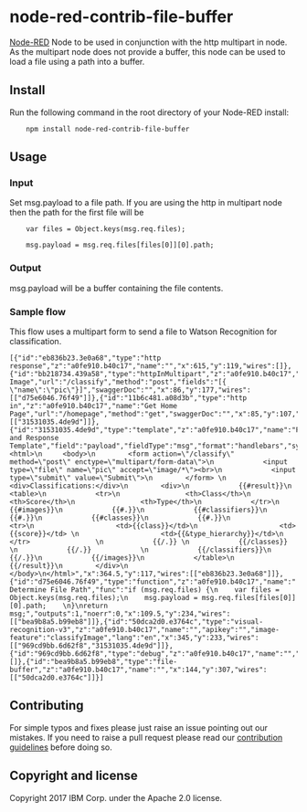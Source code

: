 # node-red-contrib-file-buffer

[Node-RED](http://nodered.org) Node to be used in conjunction with the
http multipart in node.
As the multipart node does not provide a buffer, this node can be used to load a
file using a path into a buffer.


## Install

Run the following command in the root directory of your Node-RED install:

````
    npm install node-red-contrib-file-buffer
````

## Usage

### Input
Set msg.payload to a file path. If you are using the http in multipart node then the path for the first file will be

````
    var files = Object.keys(msg.req.files);

    msg.payload = msg.req.files[files[0]][0].path;
````


### Output
msg.payload will be a buffer containing the file contents.

### Sample flow
This flow uses a multipart form to send a file to Watson Recognition for
classification.

````
[{"id":"eb836b23.3e0a68","type":"http response","z":"a0fe910.b40c17","name":"","x":615,"y":119,"wires":[]},{"id":"bb218734.439a58","type":"httpInMultipart","z":"a0fe910.b40c17","name":"Classify Image","url":"/classify","method":"post","fields":"[{ \"name\":\"pic\"}]","swaggerDoc":"","x":86,"y":177,"wires":[["d75e6046.76f49"]]},{"id":"11b6c481.a08d3b","type":"http in","z":"a0fe910.b40c17","name":"Get Home Page","url":"/homepage","method":"get","swaggerDoc":"","x":85,"y":107,"wires":[["31531035.4de9d"]]},{"id":"31531035.4de9d","type":"template","z":"a0fe910.b40c17","name":"Form and Response Template","field":"payload","fieldType":"msg","format":"handlebars","syntax":"mustache","template":" <html>\n     <body>\n        <form action=\"/classify\" method=\"post\" enctype=\"multipart/form-data\">\n            <input type=\"file\" name=\"pic\" accept=\"image/*\"><br>\n            <input type=\"submit\" value=\"Submit\">\n        </form> \n        <div>Classifications:</div>\n        <div>\n            {{#result}}\n            <table>\n            <tr>\n                <th>Class</th>\n                <th>Score</th>\n                <th>Type</th>\n            </tr>\n            {{#images}}\n            {{#.}}\n            {{#classifiers}}\n            {{#.}}\n            {{#classes}}\n            {{#.}}\n                <tr>\n                    <td>{{class}}</td>\n                    <td>{{score}}</td> \n                    <td>{{&type_hierarchy}}</td>\n                </tr>                \n            {{/.}} \n            {{/classes}}            \n            {{/.}}            \n            {{/classifiers}}\n            {{/.}}\n            {{/images}}\n            </table>\n            {{/result}}\n        </div>\n     </body>\n</html>","x":364.5,"y":117,"wires":[["eb836b23.3e0a68"]]},{"id":"d75e6046.76f49","type":"function","z":"a0fe910.b40c17","name":" Determine File Path","func":"if (msg.req.files) {\n    var files = Object.keys(msg.req.files);\n    msg.payload = msg.req.files[files[0]][0].path;    \n}\nreturn msg;","outputs":1,"noerr":0,"x":109.5,"y":234,"wires":[["bea9b8a5.b99eb8"]]},{"id":"50dca2d0.e3764c","type":"visual-recognition-v3","z":"a0fe910.b40c17","name":"","apikey":"","image-feature":"classifyImage","lang":"en","x":345,"y":233,"wires":[["969cd9bb.6d62f8","31531035.4de9d"]]},{"id":"969cd9bb.6d62f8","type":"debug","z":"a0fe910.b40c17","name":"","active":true,"console":"false","complete":"result","x":556.5,"y":277,"wires":[]},{"id":"bea9b8a5.b99eb8","type":"file-buffer","z":"a0fe910.b40c17","name":"","x":144,"y":307,"wires":[["50dca2d0.e3764c"]]}]
````

## Contributing
For simple typos and fixes please just raise an issue pointing out our mistakes. If you need to raise a pull request please read our [contribution guidelines](https://github.com/ibm-early-programs/node-red-contrib-file-buffer/blob/master/CONTRIBUTING.md) before doing so.

## Copyright and license

Copyright 2017 IBM Corp. under the Apache 2.0 license.
